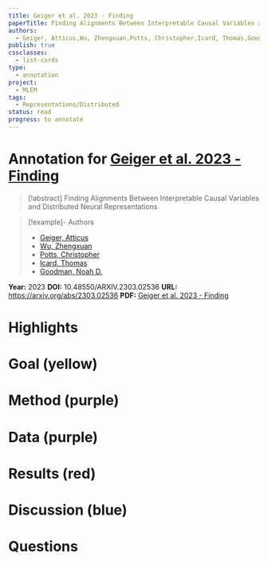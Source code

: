 ```yaml
---
title: Geiger et al. 2023 - Finding
paperTitle: Finding Alignments Between Interpretable Causal Variables and Distributed Neural Representations
authors:
  - Geiger, Atticus,Wu, Zhengxuan,Potts, Christopher,Icard, Thomas,Goodman, Noah D.
publish: true
cssclasses:
  - list-cards
type:
  - annotation
project:
  - MLEM
tags:
  - Representations/Distributed
status: read
progress: to annotate
---
```

# Annotation for [Geiger et al. 2023 - Finding](Papers/References/Geiger%20et%20al.%202023%20-%20Finding)

> [!abstract] Finding Alignments Between Interpretable Causal Variables and Distributed Neural Representations

> [!example]- Authors
> - [Geiger, Atticus](Geiger%2C%20Atticus)
> - [Wu, Zhengxuan](Wu%2C%20Zhengxuan)
> - [Potts, Christopher](Potts%2C%20Christopher)
> - [Icard, Thomas](Icard%2C%20Thomas)
> - [Goodman, Noah D.](Goodman%2C%20Noah%20D.)

**Year:** 2023
**DOI:** 10.48550/ARXIV.2303.02536
**URL:** https://arxiv.org/abs/2303.02536
**PDF:** [Geiger et al. 2023 - Finding](Papers/PDFs/Geiger%20et%20al.%202023%20-%20Finding%20Alignments%20Between%20Interpretable%20Causal%20Variables%20and%20Distributed%20Neural%20Representations.pdf)

# Highlights


# Goal (yellow)


# Method (purple)


# Data (purple)


# Results (red)


# Discussion (blue)


# Questions

